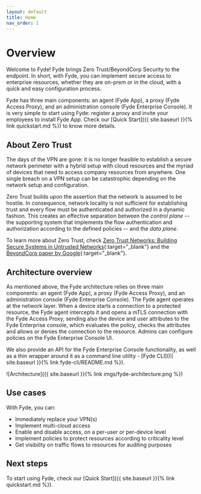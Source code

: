```yaml
---
layout: default
title: Home
nav_order: 1
---
```

# Overview

Welcome to Fyde! Fyde brings Zero Trust/BeyondCorp Security to the endpoint. In short, with Fyde, you can implement secure access to enterprise resources, whether they are on-prem or in the cloud, with a quick and easy configuration process.

Fyde has three main components: an agent (Fyde App), a proxy (Fyde Access Proxy), and an administration console (Fyde Enterprise Console). It is very simple to start using Fyde: register a proxy and invite your employees to install Fyde App. Check our [Quick Start]({{ site.baseurl }}{% link quickstart.md %}) to know more details.

## About Zero Trust

The days of the VPN are gone: it is no longer feasible to establish a secure network perimeter with a hybrid setup with cloud resources and the myriad of devices that need to access company resources from anywhere. One single breach on a VPN setup can be catastrophic depending on the network setup and configuration.

Zero Trust builds upon the assertion that the network is assumed to be hostile. In consequence, network locality is not sufficient for establishing trust and every flow must be authenticated and authorized in a dynamic fashion. This creates an effective separation between the _control plane_ -- the supporting system that implements the flow authentication and authorization according to the defined policies -- and the _data plane_.

To learn more about Zero Trust, check [Zero Trust Networks: Building Secure Systems in Untrusted Networks](http://shop.oreilly.com/product/0636920052265.do){:target="_blank"} and the [BeyondCorp paper by Google](https://storage.googleapis.com/pub-tools-public-publication-data/pdf/43231.pdf){:target="_blank"}.

## Architecture overview

As mentioned above, the Fyde architecture relies on three main components: an agent (Fyde App), a proxy (Fyde Access Proxy), and an administration console (Fyde Enterprise Console). The Fyde agent operates at the network layer. When a device starts a connection to a protected resource, the Fyde agent intercepts it and opens a mTLS connection with the Fyde Access Proxy, sending also the device and user attributes to the Fyde Enterprise console, which evaluates the policy, checks the attributes and allows or denies the connection to the resource. Admins can configure policies on the Fyde Enterprise Console UI.

We also provide an API for the Fyde Enterprise Console functionality, as well as a thin wrapper around it as a command line utility - [Fyde CLI]({{ site.baseurl }}{% link fyde-cli/README.md %}).

![Architecture]({{ site.baseurl }}{% link imgs/fyde-architecture.png %})

## Use cases

With Fyde, you can:

* Immediately replace your VPN(s)
* Implement multi-cloud access
* Enable and disable access, on a per-user or per-device level
* Implement policies to protect resources according to criticality level
* Get visibility on traffic flows to resources for auditing purposes

## Next steps

To start using Fyde, check our [Quick Start]({{ site.baseurl }}{% link quickstart.md %}).
